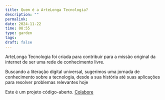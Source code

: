 ```yaml
---
title: Quem é a ArteLonga Tecnologia?
description: ""
permalink: 
date: 2024-11-22
time: 08:55
type: garden
tags: 
draft: false
---
```

ArteLonga Tecnologia foi criada para contribuir para a missão original da internet de ser uma rede de conhecimento livre.

Buscando a literação digital universal, sugerimos uma jornada de conhecimento sobre a tecnologia, desde a sua história até suas aplicações para resolver problemas relevantes hoje

Este é um projeto código-aberto. [Colabore](https://github.com/artelonga/artelonga-tech) 
